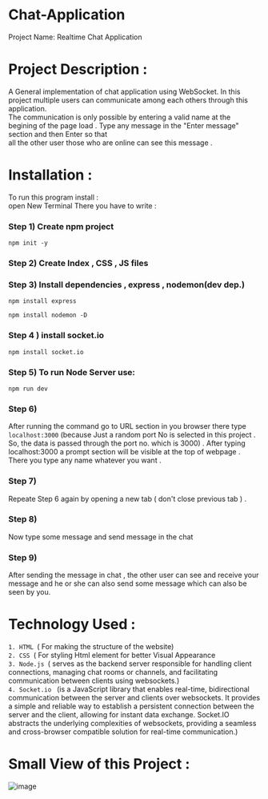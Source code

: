 # Chat-Application
Project Name: Realtime Chat Application 
# Project Description :
A General implementation of chat application using WebSocket. In this project multiple users can communicate among each others through this application.<br>
The communication is only possible by entering a  valid name at the begining of the page load . Type any message in the "Enter message" section and then Enter so that <br>
all the other user those who are online can see this message .
# Installation :
To run this program install : <br>
open New Terminal There you have to write :<br>

### Step 1) Create npm project
```
npm init -y

```
### Step 2) Create Index , CSS , JS files <br>

### Step 3) Install dependencies , express , nodemon(dev dep.)

```
npm install express

```
```
npm install nodemon -D

```
### Step 4 ) install socket.io 

```
npm install socket.io

```
### Step 5) To run Node Server use:

```
npm run dev

```
### Step 6) 
After running the command go to  URL section in you browser there type `localhost:3000` (because Just a random port No is selected in this project . So, the data is passed through the port no. which is 3000) . After typing
localhost:3000 a prompt section will be visible at the top of webpage . There you type any name whatever you want . <br>

### Step 7)
Repeate Step 6 again by opening a new tab ( don't close previous tab ) . <br>

### Step 8) 
Now type some message and send message in the chat <br>

### Step 9)
After sending the message in chat , the other user can see and receive your message and he or she can also send some message which can also be seen by you. 

# Technology Used :
  `1. HTML `( For making the structure of the website) <br>
  `2. CSS `( For styling Html element for better Visual Appearance <br>
  `3. Node.js `( serves as the backend server responsible for handling client connections, managing chat rooms or channels, and facilitating communication between clients using websockets.) <br>
  `4. Socket.io ` (is a JavaScript library that enables real-time, bidirectional communication between the server and clients over websockets. It provides a simple and reliable way to establish a persistent connection between the server and the client, allowing for instant data exchange. Socket.IO abstracts the underlying complexities of websockets, providing a seamless and cross-browser compatible solution for real-time communication.) 

# Small View of this Project :
![image](https://github.com/sahasuvankar7/Chat-Application/assets/121181194/fdbad22e-6165-44cc-9fd7-675c8ac187b8)

